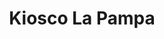 ---
title: "Kiosco La Pampa"
url: /ciudad-autonoma-de-buenos-aires/kiosco-la-pampa/
shop: Lebensmittel
---